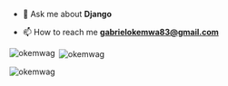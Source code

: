 - 💬 Ask me about **Django**

- 📫 How to reach me **gabrielokemwa83@gmail.com**


<p><img align="left" src="https://github-readme-stats.vercel.app/api/top-langs?username=okemwag&show_icons=true&locale=en&layout=compact" alt="okemwag" /></p>

<p>&nbsp;<img align="center" src="https://github-readme-stats.vercel.app/api?username=okemwag&show_icons=true&locale=en" alt="okemwag" /></p>

<p><img align="center" src="https://github-readme-streak-stats.herokuapp.com/?user=okemwag&" alt="okemwag" /></p>

  
